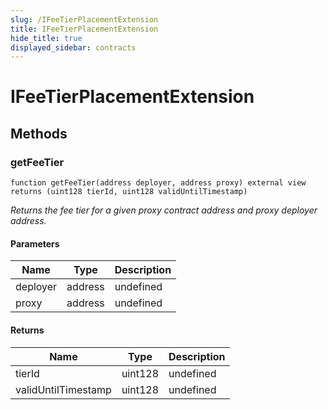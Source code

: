 ```yaml
---
slug: /IFeeTierPlacementExtension
title: IFeeTierPlacementExtension
hide_title: true
displayed_sidebar: contracts
---
```


# IFeeTierPlacementExtension

## Methods

### getFeeTier

```solidity
function getFeeTier(address deployer, address proxy) external view returns (uint128 tierId, uint128 validUntilTimestamp)
```

_Returns the fee tier for a given proxy contract address and proxy deployer address._

#### Parameters

| Name     | Type    | Description |
| -------- | ------- | ----------- |
| deployer | address | undefined   |
| proxy    | address | undefined   |

#### Returns

| Name                | Type    | Description |
| ------------------- | ------- | ----------- |
| tierId              | uint128 | undefined   |
| validUntilTimestamp | uint128 | undefined   |
